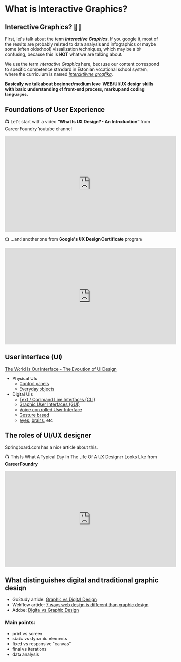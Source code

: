 # What is Interactive Graphics?


## Interactive Graphics? 🤷‍♀️

First, let's talk about the term ***Interactive Graphics***. If you google it, most of the results are probably related to data analysis and infographics or maybe some (often oldschool) visualization techniques, which may be a bit confusing, because this is **NOT** what we are talking about. 

We use the term *Interactive Graphics* here, because our content correspond to specific competence standard in Estonian vocational school system, where the curriculum is named [*Interaktiivne graafika*](https://www.kutseregister.ee/ctrl/en/Standardid/vaata/10719487).  

<div class="important">

**Basically we talk about beginner/medium level WEB/UI/UX design skills with basic understanding of front-end process, markup and coding languages.**

</div>

<!-- ::: tip
Did you notice the section with a stopwatch below the main heading at the top of the page 👆. From this you see, how many hours every topic takes and what kind of work is planned for this. Here the stopwatch says that we'll do a very brief introduction **during 2 hours at school**. And that's it. Because you'll learn most of the things and most of the time **at your workplace**.
:::  -->


## Foundations of User Experience 

📺 Let's start with a video **"What Is UX Design? - An Introduction"** from Career Foundry Youtube channel

<div class="video-responsive">
    <iframe width="560" height="315" src="https://www.youtube.com/embed/ziQEqGZB8GE" title="What Is UX Design? - An Introduction (2021)" frameborder="0" allow="accelerometer; autoplay; clipboard-write; encrypted-media; gyroscope; picture-in-picture" allowfullscreen></iframe>
</div>



📺 ...and another one from **Google's UX Design Certificate** program

<div class="video-responsive">
    <iframe width="560" height="315" src="https://www.youtube.com/embed/2QQQtiFwXjU" title="YouTube video player" frameborder="0" allow="accelerometer; autoplay; clipboard-write; encrypted-media; gyroscope; picture-in-picture" allowfullscreen></iframe>
</div>












## User interface (UI)



[The World Is Our Interface – The Evolution of UI Design](https://www.toptal.com/designers/ui/touch-the-world-is-our-interface)

- Physical UIs
    - [Control panels](https://control--panel.com/)
    - [Everyday objects](https://collection.sciencemuseumgroup.org.uk/search/objects/images/categories/domestic%20appliances)
- Digital UIs
    - [Text / Command Line Interfaces (CLI)](https://www.youtube.com/watch?v=4RPtJ9UyHS0)
    - [Graphic User Interfaces (GUI)](https://www.youtube.com/watch?v=XIGSJshYb90)
    - [Voice controlled User Interface](https://youtu.be/ZFXhvy01SE4?t=41)
    - [Gesture based](https://www.youtube.com/watch?v=T9ATJrZpvm0)
    - [eyes](https://www.youtube.com/watch?v=6s2Ug-eVpVc), [brains](https://www.youtube.com/watch?v=U_WxaDHNw6I), etc




## The roles of UI/UX designer

Springboard.com has a [nice article](https://www.springboard.com/library/ui-ux-design/job-description/) about this.



📺 This Is What A Typical Day In The Life Of A UX Designer Looks Like from **Career Foundry**
<div class="video-responsive">
    <iframe width="560" height="315" src="https://www.youtube.com/embed/ORZlHuD22UQ" title="YouTube video player" frameborder="0" allow="accelerometer; autoplay; clipboard-write; encrypted-media; gyroscope; picture-in-picture" allowfullscreen></iframe>
</div>




## What distinguishes digital and traditional graphic design

- GoStudy article: [Graphic vs Digital Design](https://www.gostudy.com.au/blog/graphic-design-vs-digital-design/)
- Webflow article: [7 ways web design is different than graphic design](https://webflow.com/blog/web-design-vs-graphic-design)
- Adobe: [Digital vs Graphic Design](https://xd.adobe.com/ideas/principles/web-design/digital-vs-graphic-design/)


<div class="important">
    
### Main points:
    
- print vs screen
- static vs dynamic elements
- fixed vs responsive "canvas"
- final vs iterations
- data analysis

</div>